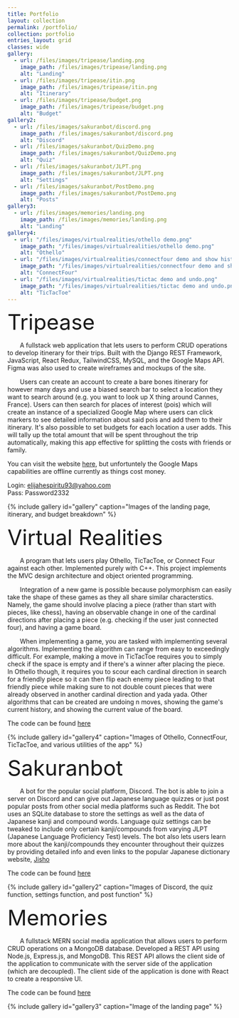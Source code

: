 ```yaml
---
title: Portfolio
layout: collection
permalink: /portfolio/
collection: portfolio
entries_layout: grid
classes: wide
gallery:
  - url: /files/images/tripease/landing.png
    image_path: /files/images/tripease/landing.png
    alt: "Landing"
  - url: /files/images/tripease/itin.png
    image_path: /files/images/tripease/itin.png
    alt: "Itinerary"
  - url: /files/images/tripease/budget.png
    image_path: /files/images/tripease/budget.png
    alt: "Budget"
gallery2:
  - url: /files/images/sakuranbot/discord.png
    image_path: /files/images/sakuranbot/discord.png
    alt: "Discord"
  - url: /files/images/sakuranbot/QuizDemo.png
    image_path: /files/images/sakuranbot/QuizDemo.png
    alt: "Quiz"
  - url: /files/images/sakuranbot/JLPT.png
    image_path: /files/images/sakuranbot/JLPT.png
    alt: "Settings"
  - url: /files/images/sakuranbot/PostDemo.png
    image_path: /files/images/sakuranbot/PostDemo.png
    alt: "Posts"
gallery3:
  - url: /files/images/memories/landing.png
    image_path: /files/images/memories/landing.png
    alt: "Landing"
gallery4:
  - url: "/files/images/virtualrealities/othello demo.png"
    image_path: "/files/images/virtualrealities/othello demo.png"
    alt: "Othello"
  - url: "/files/images/virtualrealities/connectfour demo and show history.png"
    image_path: "/files/images/virtualrealities/connectfour demo and show history.png"
    alt: "ConnectFour"
  - url: "/files/images/virtualrealities/tictac demo and undo.png"
    image_path: "/files/images/virtualrealities/tictac demo and undo.png"
    alt: "TicTacToe"
---
```


 <font size="15">Tripease</font> 

&emsp;&emsp;A fullstack web application that lets users to perform CRUD operations to develop itinerary for their trips. Built with the Django REST Framework, JavaScript, React Redux, TailwindCSS, MySQL, and the Google Maps API. Figma was also used to create wireframes and mockups of the site. 

&emsp;&emsp;Users can create an account to create a bare bones itinerary for however many days and use a biased search bar to select a location they want to search around (e.g. you want to look up X thing around Cannes, France). Users can then search for places of interest (pois) which will create an instance of a specialized Google Map where users can click markers to see detailed information about said pois and add them to their itinerary. It's also possible to set budgets for each location a user adds. This will tally up the total amount that will be spent throughout the trip automatically, making this app effective for splitting the costs with friends or family.

You can visit the website [here](https://github.com/johnmarion1126/Tripease), but unfortuntely the Google Maps capabilities are offline currently as things cost money.  

Login: elijahespiritu93@yahoo.com  
Pass: Password2332

{% include gallery id="gallery" caption="Images of the landing page, itinerary, and budget breakdown" %}

<font size="15">Virtual Realities</font> 


&emsp;&emsp;A program that lets users play Othello, TicTacToe, or Connect Four against each other. Implemented purely with C++. This project implements the MVC design architecture and object oriented programming.

&emsp;&emsp;Integration of a new game is possible because polymorphism can easily take the shape of these games as they all share similar characterstics. Namely, the game should involve placing a piece (rather than start with pieces, like chess), having an observable change in one of the cardinal directions after placing a piece (e.g. checking if the user just connected four), and having a game board.

&emsp;&emsp;When implementing a game, you are tasked with implementing several algorithms. Implementing the algorithm can range from easy to exceedingly difficult. For example, making a move in TicTacToe requires you to simply check if the space is empty and if there's a winner after placing the piece. In Othello though, it requires you to scour each cardinal direction in search for a friendly piece so it can then flip each enemy piece leading to that friendly piece while making sure to not double count pieces that were already observed in another cardinal direction and yada yada. Other algorithms that can be created are undoing n moves, showing the game's current history, and showing the current value of the board.

The code can be found [here](https://github.com/Xronier/CECS-282/tree/master/VirtualRealities/VirtualRealities)

{% include gallery id="gallery4" caption="Images of Othello, ConnectFour, TicTacToe, and various utilities of the app" %}

<font size="15">Sakuranbot</font> 

&emsp;&emsp;A bot for the popular social platform, Discord. The bot is able to join a server on Discord and can give out Japanese language quizzes or just post popular posts from other social media platforms such as Reddit. The bot uses an SQLite database to store the settings as well as the data of Japanese kanji and compound words. Language quiz settings can be tweaked to include only certain kanji/compounds from varying JLPT (Japanese Language Proficiency Test) levels. The bot also lets users learn more about the kanji/compounds they encounter throughout their quizzes by providing detailed info and even links to the popular Japanese dictionary website, [Jisho](https://jisho.org/)

The code can be found [here](https://github.com/Xronier/Sakuranbot)

{% include gallery id="gallery2" caption="Images of Discord, the quiz function, settings function, and post function" %}

<font size="15">Memories</font> 

&emsp;&emsp;A fullstack MERN social media application that allows users to perform CRUD operations on a MongoDB database. Developed a REST API using Node.js, Express.js, and MongoDB. This REST API allows the client side of the application to communicate with the server side of the application (which are decoupled). The client side of the application is done with React to create a responsive UI.

The code can be found [here](https://github.com/Xronier/memories_project)

{% include gallery id="gallery3" caption="Image of the landing page" %}
